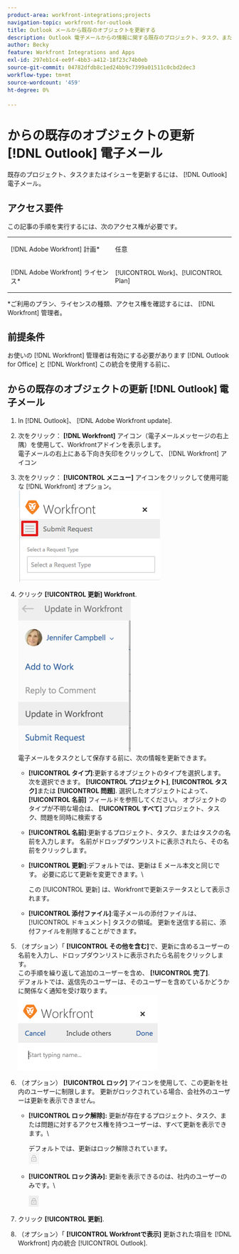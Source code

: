 ```yaml
---
product-area: workfront-integrations;projects
navigation-topic: workfront-for-outlook
title: Outlook メールから既存のオブジェクトを更新する
description: Outlook 電子メールからの情報に関する既存のプロジェクト、タスク、またはイシューを更新できます。
author: Becky
feature: Workfront Integrations and Apps
exl-id: 297eb1c4-ee9f-4bb3-a412-18f23c74b0eb
source-git-commit: 04782dfdb8c1ed24bb9c7399a01511c0cbd2dec3
workflow-type: tm+mt
source-wordcount: '459'
ht-degree: 0%

---
```


# からの既存のオブジェクトの更新 [!DNL Outlook] 電子メール

既存のプロジェクト、タスクまたはイシューを更新するには、 [!DNL Outlook] 電子メール。

## アクセス要件

この記事の手順を実行するには、次のアクセス権が必要です。

<table style="table-layout:auto"> 
 <col> 
 <col> 
 <tbody> 
  <tr> 
   <td role="rowheader">[!DNL Adobe Workfront] 計画*</td> 
   <td> <p>任意</p> </td> 
  </tr> 
  <tr> 
   <td role="rowheader">[!DNL Adobe Workfront] ライセンス*</td> 
   <td> <p>[!UICONTROL Work]、[!UICONTROL Plan]</p> </td> 
  </tr> 
 </tbody> 
</table>

&#42;ご利用のプラン、ライセンスの種類、アクセス権を確認するには、 [!DNL Workfront] 管理者。

## 前提条件

お使いの [!DNL Workfront] 管理者は有効にする必要があります [!DNL Outlook for Office] と [!DNL Workfront] この統合を使用する前に、

## からの既存のオブジェクトの更新 [!DNL Outlook] 電子メール

1. In [!DNL Outlook]、 [!DNL Adobe Workfront update].
1. 次をクリック： **[!DNL Workfront]** アイコン（電子メールメッセージの右上隅）を使用して、Workfrontアドインを表示します。\
   電子メールの右上にある下向き矢印をクリックして、 [!DNL Workfront] アイコン

1. 次をクリック： **[!UICONTROL メニュー]** アイコンをクリックして使用可能な [!DNL Workfront] オプション。\
   ![o365_addin_menu_icon.png](assets/o365-addin-menu-icon.png)

1. クリック **[!UICONTROL 更新] Workfront**.\
   ![outlook_Update_in_workfront_menu.png](assets/outlook-update-in-workfront-menu-253x345.png)\
   電子メールをタスクとして保存する前に、次の情報を更新できます。

   * **[!UICONTROL タイプ]**:更新するオブジェクトのタイプを選択します。 次を選択できます。 **[!UICONTROL プロジェクト]**, **[!UICONTROL タスク]**&#x200B;または **[!UICONTROL 問題]**. 選択したオブジェクトによって、 **[!UICONTROL 名前]** フィールドを参照してください。 オブジェクトのタイプが不明な場合は、 **[!UICONTROL すべて]** プロジェクト、タスク、問題を同時に検索する

   * **[!UICONTROL 名前]**:更新するプロジェクト、タスク、またはタスクの名前を入力します。 名前がドロップダウンリストに表示されたら、その名前をクリックします。
   * **[!UICONTROL 更新]**:デフォルトでは、更新は E メール本文と同じです。 必要に応じて更新を変更できます。\

      この [!UICONTROL 更新] は、Workfrontで更新ステータスとして表示されます。

   * **[!UICONTROL 添付ファイル]**:電子メールの添付ファイルは、 [!UICONTROL ドキュメント] タスクの領域。 更新を送信する前に、添付ファイルを削除することができます。

1. （オプション）「 **[!UICONTROL その他を含む]**&#x200B;で、更新に含めるユーザーの名前を入力し、ドロップダウンリストに表示されたら名前をクリックします。\
   この手順を繰り返して追加のユーザーを含め、 **[!UICONTROL 完了]**.\
   デフォルトでは、返信先のユーザーは、そのユーザーを含めているかどうかに関係なく通知を受け取ります。\
   ![o365_addin_includeothers.png](assets/o365-addin-includeothers.png)

1. （オプション） **[!UICONTROL ロック]** アイコンを使用して、この更新を社内のユーザーに制限します。 更新がロックされている場合、会社外のユーザーは更新を表示できません。

   * **[!UICONTROL ロック解除]:** 更新が存在するプロジェクト、タスク、または問題に対するアクセス権を持つユーザーは、すべて更新を表示できます。\

      デフォルトでは、更新はロック解除されています。\
      ![o365_addin_unlock.png](assets/o365-addin-unlock.png)

   * **[!UICONTROL ロック済み]:** 更新を表示できるのは、社内のユーザーのみです。\

      ![o365_addin_lock.png](assets/o365-addin-lock.png)

1. クリック **[!UICONTROL 更新]**.
1. （オプション）「 **[!UICONTROL Workfrontで表示]** 更新された項目を [!DNL Workfront] 内の統合 [!UICONTROL Outlook].
